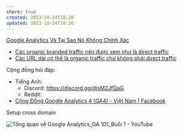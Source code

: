 ```yaml
---
share: true
created: 2023-10-24T18:26
updated: 2023-10-24T18:26
---
```

[Google Analytics Và Tại Sao Nó Không Chính Xác](https://conversion.vn/google-analytics-khong-chinh-xac/)

- [Các organic branded traffic nên được xem như là direct traffic](C%C3%A1c%20organic%20branded%20traffic%20n%C3%AAn%20%C4%91%C6%B0%E1%BB%A3c%20xem%20nh%C6%B0%20l%C3%A0%20direct%20traffic.md#) 
- [Các URL dài có thể là organic traffic chứ không phải direct traffic](C%C3%A1c%20URL%20d%C3%A0i%20c%C3%B3%20th%E1%BB%83%20l%C3%A0%20organic%20traffic%20ch%E1%BB%A9%20kh%C3%B4ng%20ph%E1%BA%A3i%20direct%20traffic.md#) 

Cộng đồng hỏi đáp:
- Tiếng Anh:
	- Discord: https://discord.gg/djsM2JfQaG
	- Reddit: 
- [Cộng Đồng Google Analytics 4 (GA4) - Việt Nam | Facebook](https://www.facebook.com/groups/578268814077720 "Cộng Đồng Google Analytics 4 (GA4) - Việt Nam | Facebook")

Setup cross domain

![Tổng quan về Google Analytics\_GA 101\_Buổi 1 - YouTube](https://youtu.be/MkEqM_Sny8M)